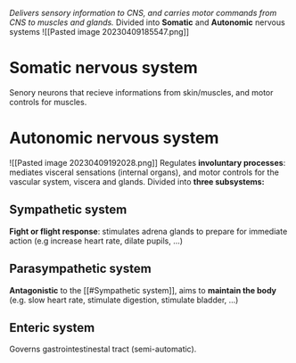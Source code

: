 _Delivers sensory information to CNS, and carries motor commands from CNS to muscles and glands._
Divided into **Somatic** and **Autonomic** nervous systems
![[Pasted image 20230409185547.png]]
# Somatic nervous system
Senory neurons that recieve informations from skin/muscles, and motor controls for muscles.

# Autonomic nervous system
![[Pasted image 20230409192028.png]]
Regulates **involuntary processes**: mediates visceral sensations (internal organs), and motor controls for the vascular system, viscera and glands. 
Divided into **three subsystems:**
## Sympathetic system
**Fight or flight response**: stimulates adrena glands to prepare for immediate action (e.g increase heart rate, dilate pupils, ...)
## Parasympathetic system
**Antagonistic** to the [[#Sympathetic system]], aims to **maintain the body** (e.g. slow heart rate, stimulate digestion, stimulate bladder, ...)
## Enteric system
Governs gastrointestinestal tract (semi-automatic).